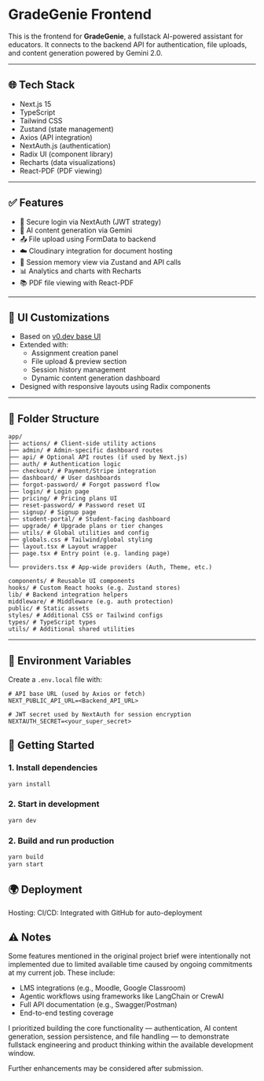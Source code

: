 # GradeGenie Frontend

This is the frontend for **GradeGenie**, a fullstack AI-powered assistant for educators. It connects to the backend API for authentication, file uploads, and content generation powered by Gemini 2.0.

---

## 🌐 Tech Stack

- Next.js 15
- TypeScript
- Tailwind CSS
- Zustand (state management)
- Axios (API integration)
- NextAuth.js (authentication)
- Radix UI (component library)
- Recharts (data visualizations)
- React-PDF (PDF viewing)

---

## ✅ Features

- 🔐 Secure login via NextAuth (JWT strategy)
- 🧠 AI content generation via Gemini
- 📤 File upload using FormData to backend
- ☁️ Cloudinary integration for document hosting
- 💾 Session memory view via Zustand and API calls
- 📊 Analytics and charts with Recharts
- 📚 PDF file viewing with React-PDF

---

## 🎨 UI Customizations

- Based on [v0.dev base UI](https://v0.dev/chat/m32-ai-fast-track-test-Ofv775QacWF)
- Extended with:
  - Assignment creation panel
  - File upload & preview section
  - Session history management
  - Dynamic content generation dashboard
- Designed with responsive layouts using Radix components

---

## 📁 Folder Structure

```
app/
├── actions/ # Client-side utility actions
├── admin/ # Admin-specific dashboard routes
├── api/ # Optional API routes (if used by Next.js)
├── auth/ # Authentication logic
├── checkout/ # Payment/Stripe integration
├── dashboard/ # User dashboards
├── forgot-password/ # Forgot password flow
├── login/ # Login page
├── pricing/ # Pricing plans UI
├── reset-password/ # Password reset UI
├── signup/ # Signup page
├── student-portal/ # Student-facing dashboard
├── upgrade/ # Upgrade plans or tier changes
├── utils/ # Global utilities and config
├── globals.css # Tailwind/global styling
├── layout.tsx # Layout wrapper
├── page.tsx # Entry point (e.g. landing page)
│
└── providers.tsx # App-wide providers (Auth, Theme, etc.)

components/ # Reusable UI components
hooks/ # Custom React hooks (e.g. Zustand stores)
lib/ # Backend integration helpers
middleware/ # Middleware (e.g. auth protection)
public/ # Static assets
styles/ # Additional CSS or Tailwind configs
types/ # TypeScript types
utils/ # Additional shared utilities
```

---

## 🔑 Environment Variables

Create a `.env.local` file with:

```env
# API base URL (used by Axios or fetch)
NEXT_PUBLIC_API_URL=<Backend_API_URL>

# JWT secret used by NextAuth for session encryption
NEXTAUTH_SECRET=<your_super_secret>
```

## 🚀 Getting Started

### 1. Install dependencies

```bash
yarn install
```

### 2. Start in development

```bash
yarn dev
```

### 2. Build and run production

```bash
yarn build
yarn start
```

## 🌍 Deployment

Hosting:
CI/CD: Integrated with GitHub for auto-deployment

## ⚠️ Notes

Some features mentioned in the original project brief were intentionally not implemented due to limited available time caused by ongoing commitments at my current job. These include:

- LMS integrations (e.g., Moodle, Google Classroom)
- Agentic workflows using frameworks like LangChain or CrewAI
- Full API documentation (e.g., Swagger/Postman)
- End-to-end testing coverage

I prioritized building the core functionality — authentication, AI content generation, session persistence, and file handling — to demonstrate fullstack engineering and product thinking within the available development window.

Further enhancements may be considered after submission.
